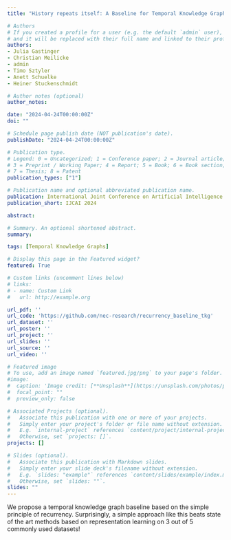 ```yaml
---
title: "History repeats itself: A Baseline for Temporal Knowledge Graph Forecasting"

# Authors
# If you created a profile for a user (e.g. the default `admin` user), write the username (folder name) here
# and it will be replaced with their full name and linked to their profile.
authors:
- Julia Gastinger
- Christian Meilicke
- admin
- Timo Sztyler
- Anett Schuelke
- Heiner Stuckenschmidt

# Author notes (optional)
author_notes:

date: "2024-04-24T00:00:00Z"
doi: ""

# Schedule page publish date (NOT publication's date).
publishDate: "2024-04-24T00:00:00Z"

# Publication type.
# Legend: 0 = Uncategorized; 1 = Conference paper; 2 = Journal article;
# 3 = Preprint / Working Paper; 4 = Report; 5 = Book; 6 = Book section;
# 7 = Thesis; 8 = Patent
publication_types: ["1"]

# Publication name and optional abbreviated publication name.
publication: International Joint Conference on Artificial Intelligence
publication_short: IJCAI 2024

abstract:

# Summary. An optional shortened abstract.
summary:

tags: [Temporal Knowledge Graphs]

# Display this page in the Featured widget?
featured: True

# Custom links (uncomment lines below)
# links:
# - name: Custom Link
#   url: http://example.org

url_pdf: ''
url_code: 'https://github.com/nec-research/recurrency_baseline_tkg'
url_dataset: ''
url_poster: ''
url_project: ''
url_slides: ''
url_source: ''
url_video: ''

# Featured image
# To use, add an image named `featured.jpg/png` to your page's folder.
#image:
#  caption: 'Image credit: [**Unsplash**](https://unsplash.com/photos/pLCdAaMFLTE)'
#  focal_point: ""
#  preview_only: false

# Associated Projects (optional).
#   Associate this publication with one or more of your projects.
#   Simply enter your project's folder or file name without extension.
#   E.g. `internal-project` references `content/project/internal-project/index.md`.
#   Otherwise, set `projects: []`.
projects: []

# Slides (optional).
#   Associate this publication with Markdown slides.
#   Simply enter your slide deck's filename without extension.
#   E.g. `slides: "example"` references `content/slides/example/index.md`.
#   Otherwise, set `slides: ""`.
slides: ""
---
```

We propose a temporal knowledge graph baseline based on the simple principle of recurrency. Surprisingly, a simple approach like this beats state of the art methods based on representation learning on 3 out of 5 commonly used datasets! 
